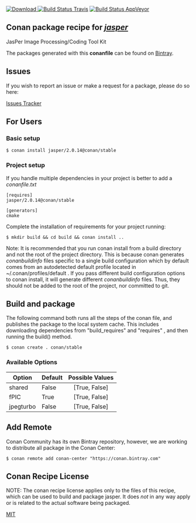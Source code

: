 [![Download](https://api.bintray.com/packages/conan-community/conan/jasper%3Aconan/images/download.svg) ](https://bintray.com/conan-community/conan/jasper%3Aconan/_latestVersion)
[![Build Status Travis](https://travis-ci.org/conan-community/conan-jasper.svg)](https://travis-ci.org/conan-community/conan-jasper)
[![Build Status AppVeyor](https://ci.appveyor.com/api/projects/status/github/conan-community/conan-jasper?svg=true)](https://ci.appveyor.com/project/ConanCIintegration/conan-jasper)

## Conan package recipe for [*jasper*](https://github.com/mdadams/jasper)

JasPer Image Processing/Coding Tool Kit

The packages generated with this **conanfile** can be found on [Bintray](https://bintray.com/conan-community/conan/jasper%3Aconan).


## Issues

If you wish to report an issue or make a request for a package, please do so here:

[Issues Tracker](https://github.com/conan-community/community/issues)


## For Users

### Basic setup

    $ conan install jasper/2.0.14@conan/stable

### Project setup

If you handle multiple dependencies in your project is better to add a *conanfile.txt*

    [requires]
    jasper/2.0.14@conan/stable

    [generators]
    cmake

Complete the installation of requirements for your project running:

    $ mkdir build && cd build && conan install ..

Note: It is recommended that you run conan install from a build directory and not the root of the project directory.  This is because conan generates *conanbuildinfo* files specific to a single build configuration which by default comes from an autodetected default profile located in ~/.conan/profiles/default .  If you pass different build configuration options to conan install, it will generate different *conanbuildinfo* files.  Thus, they should not be added to the root of the project, nor committed to git.


## Build and package

The following command both runs all the steps of the conan file, and publishes the package to the local system cache.  This includes downloading dependencies from "build_requires" and "requires" , and then running the build() method.

    $ conan create . conan/stable


### Available Options
| Option        | Default | Possible Values  |
| ------------- |:----------------- |:------------:|
| shared      | False |  [True, False] |
| fPIC      | True |  [True, False] |
| jpegturbo | False |  [True, False] |


## Add Remote

Conan Community has its own Bintray repository, however, we are working to distribute all package in the Conan Center:

    $ conan remote add conan-center "https://conan.bintray.com"


## Conan Recipe License

NOTE: The conan recipe license applies only to the files of this recipe, which can be used to build and package jasper.
It does *not* in any way apply or is related to the actual software being packaged.

[MIT](LICENSE)
